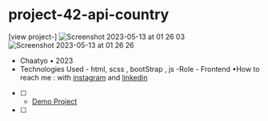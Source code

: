 # project-42-api-country
[view project-]
![Screenshot 2023-05-13 at 01 26 03](https://github.com/erfanhesaraki/project-42-api-country/assets/120978791/739f52f4-3901-4597-92e1-554747079eaf)
![Screenshot 2023-05-13 at 01 26 26](https://github.com/erfanhesaraki/project-42-api-country/assets/120978791/082f41ab-b6ce-4caa-85e9-bb168888f3ac)
- Chaatyo • 2023
- Technologies Used - html, scss , bootStrap , js
-Role - Frontend
•How to reach me : with [instagram](https://www.instagram.com/erfan_hesaraki_web) and [linkedin](https://www.linkedin.com/in/erfan-hesaraki-)
- [ ] - [Demo Project](https://erfanhesaraki.github.io/project-42-api-country/)
- [ ] 

